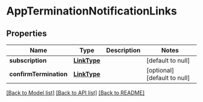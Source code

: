 # AppTerminationNotificationLinks
## Properties

Name | Type | Description | Notes
------------ | ------------- | ------------- | -------------
**subscription** | [**LinkType**](LinkType.md) |  | [default to null]
**confirmTermination** | [**LinkType**](LinkType.md) |  | [optional] [default to null]

[[Back to Model list]](../README.md#documentation-for-models) [[Back to API list]](../README.md#documentation-for-api-endpoints) [[Back to README]](../README.md)

